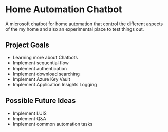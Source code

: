 # Home Automation Chatbot
 A microsoft chatbot for home automation that control the different aspects of the my home and also an experimental place to test things out.

## Project Goals

- Learning more about Chatbots
- ~~Implement sequential flow~~
- Implement authentication
- Implement download searching
- Implement Azure Key Vault
- Implement Application Insights Logging

## Possible Future Ideas

- Implement LUIS
- Implement Q&A
- Implement common automation tasks